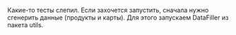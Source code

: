 Какие-то тесты слепил. Если захочется запустить, сначала нужно сгенерить данные (продукты и карты).
Для этого запускаем DataFiller из пакета utils.